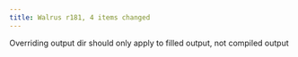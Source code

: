 ```yaml
---
title: Walrus r181, 4 items changed
---
```


Overriding output dir should only apply to filled output, not compiled output
